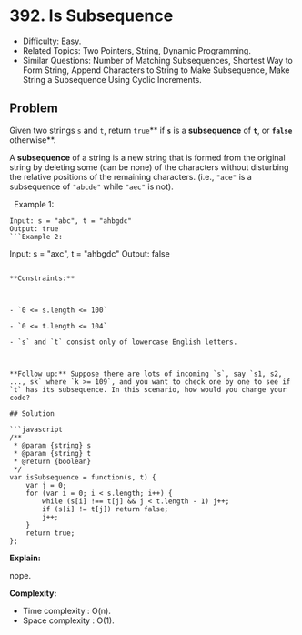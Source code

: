 # 392. Is Subsequence

- Difficulty: Easy.
- Related Topics: Two Pointers, String, Dynamic Programming.
- Similar Questions: Number of Matching Subsequences, Shortest Way to Form String, Append Characters to String to Make Subsequence, Make String a Subsequence Using Cyclic Increments.

## Problem

Given two strings `s` and `t`, return `true`** if **`s`** is a **subsequence** of **`t`**, or **`false`** otherwise**.

A **subsequence** of a string is a new string that is formed from the original string by deleting some (can be none) of the characters without disturbing the relative positions of the remaining characters. (i.e., `"ace"` is a subsequence of `"abcde"` while `"aec"` is not).

 
Example 1:
```
Input: s = "abc", t = "ahbgdc"
Output: true
```Example 2:
```
Input: s = "axc", t = "ahbgdc"
Output: false
```
 
**Constraints:**


	
- `0 <= s.length <= 100`
	
- `0 <= t.length <= 104`
	
- `s` and `t` consist only of lowercase English letters.


 
**Follow up:** Suppose there are lots of incoming `s`, say `s1, s2, ..., sk` where `k >= 109`, and you want to check one by one to see if `t` has its subsequence. In this scenario, how would you change your code?

## Solution

```javascript
/**
 * @param {string} s
 * @param {string} t
 * @return {boolean}
 */
var isSubsequence = function(s, t) {
    var j = 0;
    for (var i = 0; i < s.length; i++) {
        while (s[i] !== t[j] && j < t.length - 1) j++;
        if (s[i] != t[j]) return false;
        j++;
    }
    return true;
};
```

**Explain:**

nope.

**Complexity:**

* Time complexity : O(n).
* Space complexity : O(1).
